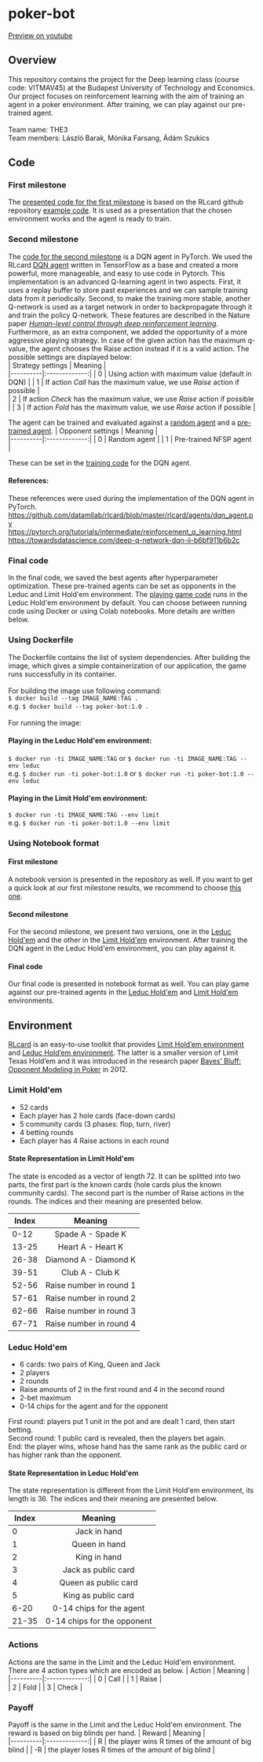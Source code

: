 # poker-bot

[Preview on youtube](https://www.youtube.com/watch?v=CT3fEQX5ang&feature=youtu.be&ab_channel=AdamSzukics)

## Overview
This repository contains the project for the Deep learning class (course code: VITMAV45) at the Budapest University of Technology and Economics. Our project focuses on reinforcement learning with the aim of training an agent in a poker environment. After training, we can play against our pre-trained agent.</br >
</br >
Team name: THE3</br >
Team members: László Barak, Mónika Farsang, Ádám Szukics</br >

## Code
### First milestone
The [presented code for the first milestone](https://github.com/MoniFarsang/poker-bot/blob/main/training_agent/train.py) is based on the RLcard github repository [example code](https://github.com/datamllab/rlcard/blob/master/examples/leduc_holdem_cfr.py). It is used as a presentation that the chosen environment works and the agent is ready to train.</br >
### Second milestone
The [code for the second milestone](https://github.com/MoniFarsang/poker-bot/tree/main/agent) is a DQN agent in PyTorch. We used the RLcard [DQN agent](https://github.com/datamllab/rlcard/blob/master/rlcard/agents/dqn_agent.py) written in TensorFlow as a base and created a more powerful, more manageable, and easy to use code in Pytorch. This implementation is an advanced Q-learning agent in two aspects. First, it uses a replay buffer to store past experiences and we can sample training data from it periodically.  Second, to make the training more stable, another Q-network is used as a target network in order to backpropagate through it and train the policy Q-network. These features are described in the Nature paper [*Human-level control through deep reinforcement learning*](https://www.nature.com/articles/nature14236).</br >
Furthermore, as an extra component, we added the opportunity of a more aggressive playing strategy. In case of the given action has the maximum q-value, the agent chooses the Raise action instead if it is a valid action. The possible settings are displayed below: </br>
| Strategy settings |      Meaning      |  
|----------|:-------------:|
| 0 |  Using action with maximum value (default in DQN) | 
| 1 |  If action *Call* has the maximum value, we use *Raise* action if possible |  
| 2 |  If action *Check* has the maximum value, we use *Raise* action if possible |
| 3 |  If action *Fold* has the maximum value, we use *Raise* action if possible |

The agent can be trained and evaluated against a [random agent](https://github.com/datamllab/rlcard/blob/master/rlcard/agents/random_agent.py) and a [pre-trained agent](https://github.com/datamllab/rlcard/blob/master/rlcard/models/pretrained_models.py). 
| Opponent settings |      Meaning      |  
|----------|:-------------:|
| 0 |  Random agent | 
| 1 |  Pre-trained NFSP agent |  

These can be set in the [training code](https://github.com/MoniFarsang/poker-bot/blob/main/training_dqn.py) for the DQN agent. </br >

#### References:</br >
These references were used during the implementation of the DQN agent in PyTorch. </br >
https://github.com/datamllab/rlcard/blob/master/rlcard/agents/dqn_agent.py </br >
https://pytorch.org/tutorials/intermediate/reinforcement_q_learning.html </br >
https://towardsdatascience.com/deep-q-network-dqn-ii-b6bf911b6b2c

### Final code
In the final code, we saved the best agents after hyperparameter optimization. These pre-trained agents can be set as opponents in the Leduc and Limit Hold'em environment. The [playing game code](https://github.com/MoniFarsang/poker-bot/blob/main/game.py) runs in the Leduc Hold'em environment by default. You can choose between running code using Docker or using Colab notebooks. More details are written below.

### Using Dockerfile 
The Dockerfile contains the list of system dependencies. After building the image, which gives a simple containerization of our application, the game runs successfully in its container. </br >  </br >
For building the image use following command:  </br >
`$ docker build --tag IMAGE_NAME:TAG .`  </br >
e.g. `$ docker build --tag poker-bot:1.0 .` </br >  </br >
For running the image:  </br >
#### Playing in the Leduc Hold'em environment:
`$ docker run -ti IMAGE_NAME:TAG`
or
`$ docker run -ti IMAGE_NAME:TAG --env leduc`  </br >
e.g. `$ docker run -ti poker-bot:1.0`
or 
`$ docker run -ti poker-bot:1.0 --env leduc`
#### Playing in the Limit Hold'em environment:
`$ docker run -ti IMAGE_NAME:TAG --env limit`  </br >
e.g. `$ docker run -ti poker-bot:1.0 --env limit` </br >

### Using Notebook format
#### First milestone
A notebook version is presented in the repository as well. If you want to get a quick look at our first milestone results, we recommend to choose [this one](https://github.com/MoniFarsang/poker-bot/blob/main/notebooks/first%20milestone/poker_bot_notebook.ipynb). 
#### Second milestone
For the second milestone, we present two versions, one in the [Leduc Hold'em](https://github.com/MoniFarsang/poker-bot/blob/main/notebooks/training%20DQN%20agent/poker-bot-dqn-leduc-notebook.ipynb) and the other in the [Limit Hold'em](https://github.com/MoniFarsang/poker-bot/blob/main/notebooks/training%20DQN%20agent/poker-bot-dqn-limit-notebook.ipynb) environment. After training the DQN agent in the Leduc Hold'em environment, you can play against it.
#### Final code
Our final code is presented in notebook format as well. You can play game against our pre-trained agents in the [Leduc Hold'em](https://github.com/MoniFarsang/poker-bot/blob/main/notebooks/playing%20game/poker-bot-dqn-leduc-game.ipynb) and [Limit Hold'em](https://github.com/MoniFarsang/poker-bot/blob/main/notebooks/playing%20game/poker-bot-dqn-limit-game.ipynb) environments.

## Environment
[RLcard](http://rlcard.org/overview.html) is an easy-to-use toolkit that provides [Limit Hold’em environment](http://rlcard.org/games.html#limit-texas-hold-em) and [Leduc Hold’em environment](http://rlcard.org/games.html#leduc-hold-em). The latter is a smaller version of Limit Texas Hold’em and it was introduced in the research paper [Bayes’ Bluff: Opponent Modeling in Poker](https://arxiv.org/abs/1207.1411) in 2012. 

### Limit Hold'em
- 52 cards
- Each player has 2 hole cards (face-down cards)
- 5 community cards (3 phases: flop, turn, river)
- 4 betting rounds
- Each player has 4 Raise actions in each round

#### State Representation in Limit Hold'em
The state is encoded as a vector of length 72. It can be splitted into two parts, the first part is the known cards (hole cards plus the known community cards). The second part is the number of Raise actions in the rounds. The indices and their meaning are presented below.

| Index |      Meaning      |  
|----------|:-------------:|
| 0-12 |  Spade A - Spade K | 
| 13-25 |    Heart A - Heart K  |  
| 26-38 | Diamond A - Diamond K |
| 39-51 |  Club A - Club K | 
| 52-56 |    Raise number in round 1   |  
| 57-61 | Raise number in round 2 |
| 62-66 |  Raise number in round 3 | 
| 67-71 |    Raise number in round 4  |  


### Leduc Hold'em
- 6 cards: two pairs of King, Queen and Jack
- 2 players
- 2 rounds
- Raise amounts of 2 in the first round and 4 in the second round
- 2-bet maximum
- 0-14 chips for the agent and for the opponent

First round: players put 1 unit in the pot and are dealt 1 card, then start betting. <br />
Second round: 1 public card is revealed, then the players bet again. <br />
End: the player wins, whose hand has the same rank as the public card or has higher rank than the opponent. 

#### State Representation in Leduc Hold'em
The state representation is different from the Limit Hold'em environment, its length is 36. The indices and their meaning are presented below.

| Index |      Meaning      |  
|----------|:-------------:|
| 0 |  Jack in hand | 
| 1 |    Queen in hand  |  
| 2 | King in hand |
| 3 |  Jack as public card | 
| 4 |    Queen as public card   |  
| 5 | King as public card |
| 6-20 |  0-14 chips for the agent | 
| 21-35 |    0-14 chips for the opponent  |  

### Actions
Actions are the same in the Limit and the Leduc Hold'em environment. There are 4 action types which are encoded as below.
| Action |      Meaning      |  
|----------|:-------------:|
| 0 |  Call | 
| 1 |    Raise |  
| 2 | Fold |
| 3 |  Check | 

### Payoff
Payoff is the same in the Limit and the Leduc Hold'em environment. The reward is based on big blinds per hand.
| Reward |      Meaning      |  
|----------|:-------------:|
| R |  the player wins R times of the amount of big blind | 
| -R | the player loses R times of the amount of big blind | 

 
